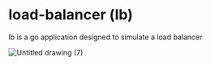 # load-balancer (lb)

lb is a go application designed to simulate a load balancer


![Untitled drawing (7)](https://github.com/user-attachments/assets/aaa0d109-9634-4dc4-8a47-43672053bbf0)

